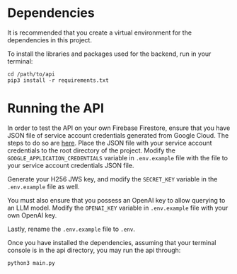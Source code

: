 # Dependencies
It is recommended that you create a virtual environment for the dependencies in this project.

To install the libraries and packages used for the backend, run in your terminal:
```console
cd /path/to/api
pip3 install -r requirements.txt
```

# Running the API
In order to test the API on your own Firebase Firestore, ensure that you have JSON file of service account credentials generated from Google Cloud. The steps to do so are [here](https://firebase.google.com/docs/admin/setup#:~:text=To%20generate%20a,containing%20the%20key.). Place the JSON file with your service account credentials to the root directory of the project. Modify the `GOOGLE_APPLICATION_CREDENTIALS` variable in `.env.example` file with the file to your service account credentials JSON file.

Generate your H256 JWS key, and modify the `SECRET_KEY` variable in the `.env.example` file as well.

You must also ensure that you possess an OpenAI key to allow querying to an LLM model. Modify the `OPENAI_KEY` variable in `.env.example` file with your own OpenAI key. 

Lastly, rename the `.env.example` file to `.env`. 

Once you have installed the dependencies, assuming that your terminal console is in the api directory, you may run the api through:
```console
python3 main.py
```

